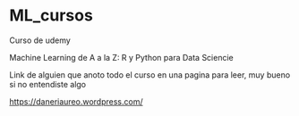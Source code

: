 # ML_cursos

Curso de udemy

Machine Learning de A a la Z: R y Python para Data Sciencie



Link de alguien que anoto todo el curso en una pagina para leer, muy bueno si no entendiste algo

https://daneriaureo.wordpress.com/